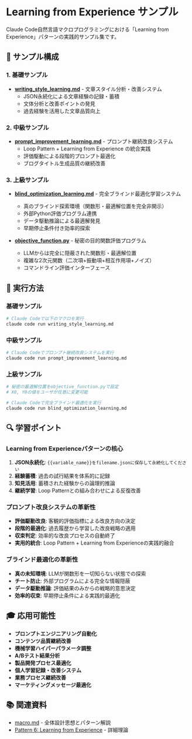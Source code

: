 # Learning from Experience サンプル

Claude Code自然言語マクロプログラミングにおける「Learning from Experience」パターンの実践的サンプル集です。

## 🎯 サンプル構成

### 1. 基礎サンプル
- **[writing_style_learning.md](./writing_style_learning.md)** - 文章スタイル分析・改善システム
  - JSON永続化による文章経験の記録・蓄積
  - 文体分析と改善ポイントの発見
  - 過去経験を活用した文章品質向上

### 2. 中級サンプル
- **[prompt_improvement_learning.md](./prompt_improvement_learning.md)** - プロンプト継続改良システム
  - Loop Pattern + Learning from Experience の統合実践
  - 評価駆動による段階的プロンプト最適化
  - ブログタイトル生成品質の継続改善

### 3. 上級サンプル  
- **[blind_optimization_learning.md](./blind_optimization_learning.md)** - 完全ブラインド最適化学習システム
  - 真のブラインド探索環境（関数形・最適解位置を完全非開示）
  - 外部Python評価プログラム連携
  - データ駆動推論による最適解発見
  - 早期停止条件付き効率的探索

- **[objective_function.py](./objective_function.py)** - 秘密の目的関数評価プログラム
  - LLMからは完全に隠蔽された関数形・最適解位置
  - 複雑な2次元関数（二次項+振動項+相互作用項+ノイズ）
  - コマンドライン評価インターフェース

## 🚀 実行方法

### 基礎サンプル
```bash
# Claude Codeで以下のマクロを実行
claude code run writing_style_learning.md
```

### 中級サンプル
```bash
# Claude Codeでプロンプト継続改良システムを実行
claude code run prompt_improvement_learning.md
```

### 上級サンプル
```bash
# 秘密の最適解位置をobjective_function.pyで設定
# X0, Y0の値をユーザが任意に変更可能

# Claude Codeで完全ブラインド最適化を実行
claude code run blind_optimization_learning.md
```

## 🔍 学習ポイント

### Learning from Experienceパターンの核心
1. **JSON永続化**: `{{variable_name}}をfilename.jsonに保存して永続化してください`
2. **経験蓄積**: 過去の試行結果を体系的に記録
3. **知見活用**: 蓄積された経験からの論理的推論
4. **継続学習**: Loop Patternとの組み合わせによる反復改善

### プロンプト改良システムの革新性
- **評価駆動改良**: 客観的評価指標による改良方向の決定
- **段階的最適化**: 過去履歴から学習した改良戦略の適用
- **収束判定**: 効率的な改良プロセスの自動終了
- **実用的統合**: Loop Pattern + Learning from Experienceの実践的融合

### ブラインド最適化の革新性
- **真の未知環境**: LLMが関数形を一切知らない状態での探索
- **チート防止**: 外部プログラムによる完全な情報隠蔽
- **データ駆動推論**: 評価結果のみからの戦略的意思決定
- **効率的収束**: 早期停止条件による実践的最適化

## 🎓 応用可能性

- **プロンプトエンジニアリング自動化**
- **コンテンツ品質継続改善**
- **機械学習ハイパーパラメータ調整**
- **A/Bテスト結果分析**
- **製品開発プロセス最適化**
- **個人学習記録・改善システム**
- **業務プロセス継続改善**
- **マーケティングメッセージ最適化**

## 📚 関連資料

- [macro.md](../../macro.md) - 全体設計思想とパターン解説
- [Pattern 6: Learning from Experience](../../macro.md#pattern-6-learning-from-experience) - 詳細理論
